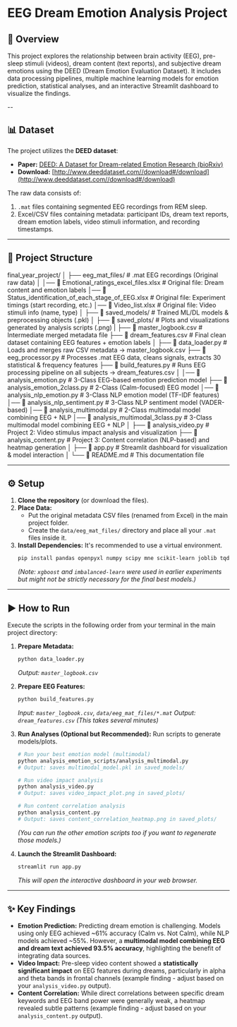 # EEG Dream Emotion Analysis Project

## 📖 Overview

This project explores the relationship between brain activity (EEG), pre-sleep stimuli (videos), dream content (text reports), and subjective dream emotions using the DEED (Dream Emotion Evaluation Dataset). It includes data processing pipelines, multiple machine learning models for emotion prediction, statistical analyses, and an interactive Streamlit dashboard to visualize the findings.


--


## 📊 Dataset

The project utilizes the **DEED dataset**:
* **Paper:** [DEED: A Dataset for Dream-related Emotion Research (bioRxiv)](https://www.biorxiv.org/content/10.1101/2022.09.19.508475v1.full)
* **Download:** [http://www.deeddataset.com//download#/download](http://www.deeddataset.com//download#/download)

The raw data consists of:
1.  `.mat` files containing segmented EEG recordings from REM sleep.
2.  Excel/CSV files containing metadata: participant IDs, dream text reports, dream emotion labels, video stimuli information, and recording timestamps.


---


## 📁 Project Structure
final_year_project/
│
├── eeg_mat_files/                 # .mat EEG recordings (Original raw data)
│
│── 📜 Emotional_ratings_excel_files.xlsx   # Original file: Dream content and emotion labels
│── 📜 Status_identification_of_each_stage_of_EEG.xlsx  # Original file: Experiment timings (start recording, etc.)
│── 📜 Video_list.xlsx                      # Original file: Video stimuli info (name, type)
│
├── 📁 saved_models/                   # Trained ML/DL models & preprocessing objects (.pkl)
│
├── 📁 saved_plots/                    # Plots and visualizations generated by analysis scripts (.png)
| 
├── 📜 master_logbook.csv              # Intermediate merged metadata file
├── 📜 dream_features.csv              # Final clean dataset containing EEG features + emotion labels
│
├── 📜 data_loader.py                  # Loads and merges raw CSV metadata → master_logbook.csv
├── 📜 eeg_processor.py                # Processes .mat EEG data, cleans signals, extracts 30 statistical & frequency features
├── 📜 build_features.py               # Runs EEG processing pipeline on all subjects → dream_features.csv
│
│── 📜 analysis_emotion.py            # 3-Class EEG-based emotion prediction model
├── 📜 analysis_emotion_2class.py     # 2-Class (Calm-focused) EEG model
│── 📜 analysis_nlp_emotion.py        # 3-Class NLP emotion model (TF-IDF features)
│── 📜 analysis_nlp_sentiment.py      # 3-Class NLP sentiment model (VADER-based)
│── 📜 analysis_multimodal.py         # 2-Class multimodal model combining EEG + NLP
│── 📜 analysis_multimodal_3class.py         # 3-Class multimodal model combining EEG + NLP
│
├── 📜 analysis_video.py               # Project 2: Video stimulus impact analysis and visualization
├── 📜 analysis_content.py             # Project 3: Content correlation (NLP-based) and heatmap generation
│
├── 📜 app.py                          # Streamlit dashboard for visualization & model interaction
│
└── 📜 README.md                       # This documentation file


---


## ⚙️ Setup

1.  **Clone the repository** (or download the files).
2.  **Place Data:**
    * Put the original metadata CSV files (renamed from Excel) in the main project folder.
    * Create the `data/eeg_mat_files/` directory and place all your `.mat` files inside it.
3.  **Install Dependencies:** It's recommended to use a virtual environment.
    ```bash
    pip install pandas openpyxl numpy scipy mne scikit-learn joblib tqdm matplotlib seaborn streamlit vaderSentiment xgboost imbalanced-learn
    ```
    *(Note: `xgboost` and `imbalanced-learn` were used in earlier experiments but might not be strictly necessary for the final best models.)*


---


## ▶️ How to Run

Execute the scripts in the following order from your terminal in the main project directory:

1.  **Prepare Metadata:**
    ```bash
    python data_loader.py
    ```
    *Output: `master_logbook.csv`*

2.  **Prepare EEG Features:**
    ```bash
    python build_features.py
    ```
    *Input: `master_logbook.csv`, `data/eeg_mat_files/*.mat`*
    *Output: `dream_features.csv`*
    *(This takes several minutes)*

3.  **Run Analyses (Optional but Recommended):** Run scripts to generate models/plots.
    ```bash
    # Run your best emotion model (multimodal)
    python analysis_emotion_scripts/analysis_multimodal.py
    # Output: saves multimodal_model.pkl in saved_models/

    # Run video impact analysis
    python analysis_video.py
    # Output: saves video_impact_plot.png in saved_plots/

    # Run content correlation analysis
    python analysis_content.py
    # Output: saves content_correlation_heatmap.png in saved_plots/
    ```
    *(You can run the other emotion scripts too if you want to regenerate those models.)*

4.  **Launch the Streamlit Dashboard:**
    ```bash
    streamlit run app.py
    ```
    *This will open the interactive dashboard in your web browser.*


---


## ✨ Key Findings

* **Emotion Prediction:** Predicting dream emotion is challenging. Models using only EEG achieved ~61% accuracy (Calm vs. Not Calm), while NLP models achieved ~55%. However, a **multimodal model combining EEG and dream text achieved 93.5% accuracy**, highlighting the benefit of integrating data sources.
* **Video Impact:** Pre-sleep video content showed a **statistically significant impact** on EEG features during dreams, particularly in alpha and theta bands in frontal channels (example finding - adjust based on your `analysis_video.py` output).
* **Content Correlation:** While direct correlations between specific dream keywords and EEG band power were generally weak, a heatmap revealed subtle patterns (example finding - adjust based on your `analysis_content.py` output).
